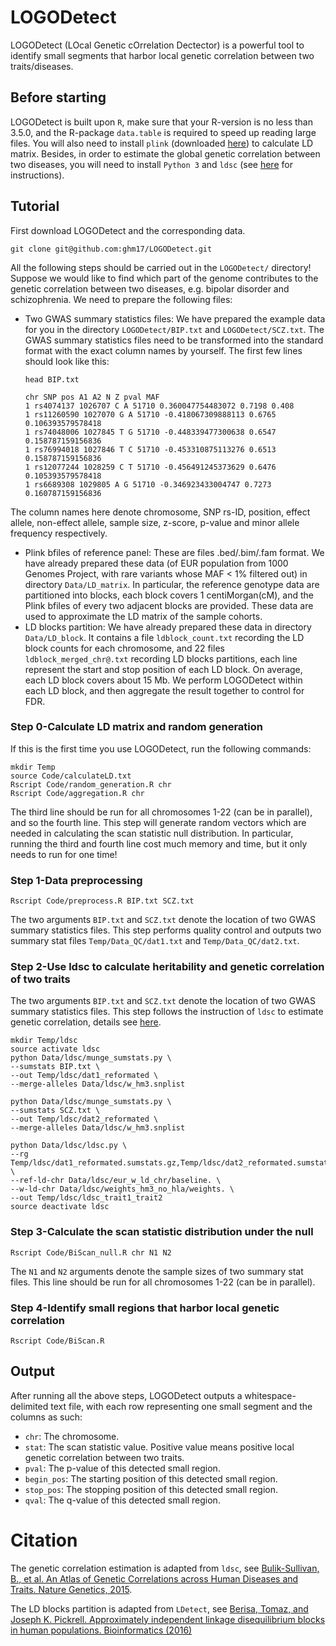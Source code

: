 # LOGODetect
LOGODetect (LOcal Genetic cOrrelation Dectector) is a powerful tool to identify small segments that harbor local genetic correlation between two traits/diseases.

## Before starting
LOGODetect is built upon `R`, make sure that your R-version is no less than 3.5.0, and the R-package `data.table` is required to speed up reading large files. You will also need to install `plink` (downloaded [here](https://www.cog-genomics.org/plink/1.9)) to calculate LD matrix. Besides, in order to estimate the global genetic correlation between two diseases, you will need to install `Python 3` and `ldsc` (see [here](https://github.com/bulik/ldsc) for instructions).

## Tutorial
First download LOGODetect and the corresponding data.
        
    git clone git@github.com:ghm17/LOGODetect.git

All the following steps should be carried out in the `LOGODetect/` directory! Suppose we would like to find which part of the genome contributes to the genetic correlation between two diseases, e.g. bipolar disorder and schizophrenia. We need to prepare the following files:
* Two GWAS summary statistics files: We have prepared the example data for you in the directory `LOGODetect/BIP.txt` and `LOGODetect/SCZ.txt`. The GWAS summary statistics files need to be transformed into the standard format with the exact column names by yourself. The first few lines should look like this:

      head BIP.txt
      
      chr SNP pos A1 A2 N Z pval MAF
      1 rs4074137 1026707 C A 51710 0.360047754483072 0.7198 0.408
      1 rs11260590 1027070 G A 51710 -0.418067309888113 0.6765 0.106393579578418
      1 rs74048006 1027845 T G 51710 -0.448339477300638 0.6547 0.158787159156836
      1 rs76994018 1027846 T C 51710 -0.453310875113276 0.6513 0.158787159156836
      1 rs12077244 1028259 C T 51710 -0.456491245373629 0.6476 0.105393579578418
      1 rs6689308 1029805 A G 51710 -0.346923433004747 0.7273 0.160787159156836

The column names here denote chromosome, SNP rs-ID, position, effect allele, non-effect allele, sample size, z-score, p-value and minor allele frequency respectively.
* Plink bfiles of reference panel: These are files .bed/.bim/.fam format. We have already prepared these data (of EUR population from 1000 Genomes Project, with rare variants whose MAF < 1% filtered out) in directory `Data/LD_matrix`. In particular, the reference genotype data are partitioned into blocks, each block covers 1 centiMorgan(cM), and the Plink bfiles of every two adjacent blocks are provided. These data are used to approximate the LD matrix of the sample cohorts.
* LD blocks partition: We have already prepared these data in directory `Data/LD_block`. It contains a file `ldblock_count.txt` recording the LD block counts for each chromosome, and 22 files `ldblock_merged_chr@.txt` recording LD blocks partitions, each line represent the start and stop position of each LD block. On average, each LD block covers about 15 Mb. We perform LOGODetect within each LD block, and then aggregate the result together to control for FDR.

### Step 0-Calculate LD matrix and random generation
If this is the first time you use LOGODetect, run the following commands:
    
    mkdir Temp
    source Code/calculateLD.txt  
    Rscript Code/random_generation.R chr
    Rscript Code/aggregation.R chr

The third line should be run for all chromosomes 1-22 (can be in parallel), and so the fourth line. This step will generate random vectors which are needed in calculating the scan statistic null distribution. In particular, running the third and fourth line cost much memory and time, but it only needs to run for one time!

### Step 1-Data preprocessing
        
    Rscript Code/preprocess.R BIP.txt SCZ.txt

The two arguments `BIP.txt` and `SCZ.txt` denote the location of two GWAS summary statistics files. This step performs quality control and outputs two summary stat files `Temp/Data_QC/dat1.txt` and `Temp/Data_QC/dat2.txt`.

### Step 2-Use ldsc to calculate heritability and genetic correlation of two traits
The two arguments `BIP.txt` and `SCZ.txt` denote the location of two GWAS summary statistics files. This step follows the instruction of `ldsc` to estimate genetic correlation, details see [here](https://github.com/bulik/ldsc).   

    mkdir Temp/ldsc
    source activate ldsc
    python Data/ldsc/munge_sumstats.py \
    --sumstats BIP.txt \
    --out Temp/ldsc/dat1_reformated \
    --merge-alleles Data/ldsc/w_hm3.snplist

    python Data/ldsc/munge_sumstats.py \
    --sumstats SCZ.txt \
    --out Temp/ldsc/dat2_reformated \
    --merge-alleles Data/ldsc/w_hm3.snplist

    python Data/ldsc/ldsc.py \
    --rg Temp/ldsc/dat1_reformated.sumstats.gz,Temp/ldsc/dat2_reformated.sumstats.gz \
    --ref-ld-chr Data/ldsc/eur_w_ld_chr/baseline. \
    --w-ld-chr Data/ldsc/weights_hm3_no_hla/weights. \
    --out Temp/ldsc/ldsc_trait1_trait2
    source deactivate ldsc

### Step 3-Calculate the scan statistic distribution under the null
    
    Rscript Code/BiScan_null.R chr N1 N2 

The `N1` and `N2` arguments denote the sample sizes of two summary stat files. This line should be run for all chromosomes 1-22 (can be in parallel).

### Step 4-Identify small regions that harbor local genetic correlation
        
    Rscript Code/BiScan.R

## Output
After running all the above steps, LOGODetect outputs a whitespace-delimited text file, with each row representing one small segment and the columns as such:
* `chr`: The chromosome. 
* `stat`: The scan statistic value. Positive value means positive local genetic correlation between two traits. 
* `pval`: The p-value of this detected small region.
* `begin_pos`: The starting position of this detected small region.
* `stop_pos`: The stopping position of this detected small region.
* `qval`: The q-value of this detected small region.

# Citation
The genetic correlation estimation is adapted from `ldsc`, see [Bulik-Sullivan, B., et al. An Atlas of Genetic Correlations across Human Diseases and Traits. Nature Genetics, 2015](https://www.nature.com/articles/ng.3406). 

The LD blocks partition is adapted from `LDetect`, see [Berisa, Tomaz, and Joseph K. Pickrell. Approximately independent linkage disequilibrium blocks in human populations. Bioinformatics (2016)](https://academic.oup.com/bioinformatics/article/32/2/283/1743626/)
